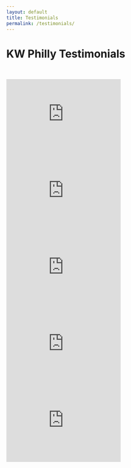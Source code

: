 ```yaml
---
layout: default
title: Testimonials
permalink: /testimonials/
---
```


# KW Philly Testimonials

&nbsp;

<iframe width="300" height="200" src="https://www.youtube.com/embed/S5RA0IENg5U" frameborder="0" allow="accelerometer; autoplay; encrypted-media; gyroscope; picture-in-picture" allowfullscreen></iframe><br/>

<iframe width="300" height="200" src="https://www.youtube.com/embed/HqFBvTcbNGE" frameborder="0" allow="accelerometer; autoplay; encrypted-media; gyroscope; picture-in-picture" allowfullscreen></iframe><br/>
<iframe width="300" height="200" src="https://www.youtube.com/embed/N9Qs8bfBlPw" frameborder="0" allow="accelerometer; autoplay; encrypted-media; gyroscope; picture-in-picture" allowfullscreen></iframe><br/>
<iframe width="300" height="200" src="https://www.youtube.com/embed/Y8iuQ9S7LVU" frameborder="0" allow="accelerometer; autoplay; encrypted-media; gyroscope; picture-in-picture" allowfullscreen></iframe><br/>
<iframe width="300" height="200" src="https://www.youtube.com/embed/uvwjO2u0jZE" frameborder="0" allow="accelerometer; autoplay; encrypted-media; gyroscope; picture-in-picture" allowfullscreen></iframe><br/>